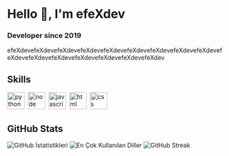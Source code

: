 # Hello 👋, I'm efeXdev
### Developer since 2019

efeXdevefeXdevefeXdevefeXdevefeXdevefeXdevefeXdevefeXdevefeXdevefeXdevefeXdevefeXdevefeXdevefeXdevefeXdevefeXdev

## Skills

<p align="left">
<img src="https://cdn.jsdelivr.net/gh/devicons/devicon/icons/python/python-original.svg" alt="python" width="40" height="40"/>&nbsp;
<img src="https://cdn.jsdelivr.net/gh/devicons/devicon/icons/nodejs/nodejs-original.svg" alt="node" width="40" height="40"/>&nbsp;
<img src="https://cdn.jsdelivr.net/gh/devicons/devicon/icons/javascript/javascript-original.svg" alt="javascript" width="40" height="40"/>&nbsp;
<img src="https://cdn.jsdelivr.net/gh/devicons/devicon/icons/html5/html5-original.svg" alt="html" width="40" height="40"/>&nbsp;
<img src="https://cdn.jsdelivr.net/gh/devicons/devicon/icons/css3/css3-original.svg" alt="css" width="40" height="40"/>&nbsp;
</p>

## GitHub Stats

<img src="https://github-readme-stats.vercel.app/api?username=efeXdev&show_icons=true&count_private=true&theme=dark" alt="GitHub İstatistikleri" />

<img src="https://github-readme-stats.vercel.app/api/top-langs/?username=efeXdev&layout=compact&theme=dark" alt="En Çok Kullanılan Diller" />

<img src="https://github-readme-streak-stats.herokuapp.com/?user=efeXdev&theme=dark" alt="GitHub Streak" />

